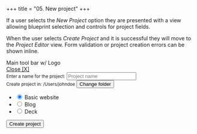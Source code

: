 +++
title = "05. New project"
+++

If a user selects the *New Project* option they are presented with a view allowing blueprint selection and controls for project fields.

When the user selects *Create Project* and it is successful they will move to the *Project Editor* view. Form validation or project creation errors can be shown inline.

<div class="wireframe flex padded sml rhythm">
  <span>Main tool bar w/ Logo</span>
</div>

<div class="wireframe flex column padded center">

  <div class="flex spacer-x center rhythm">
    <a href="#">Close [X]</a>
  </div>

  <div class="flex column spacer-x rhythm">
    <small>Enter a name for the project:</small>
    <input type="text" placeholder="Project name" />
  </div>

  <div class="flex spacer-x">
    <small>Create project in: /Users/johndoe</small>
    <button>Change folder</button>
  </div>

  <ul>
    <li class="flex">
      <input checked id="basic" name="blueprint" type="radio"></input>
      <label for="basic">Basic website</label>
    </li>
    <li class="flex">
      <input id="blog" name="blueprint" type="radio"></input>
      <label for="blog">Blog</label>
    </li>
    <li class="flex">
      <input id="deck" name="blueprint" type="radio"></input>
      <label for="deck">Deck</label>
    </li>
  </ul>

  <div class="flex spacer-x center">
    <button>Create project</button>
  </div>

</div>
